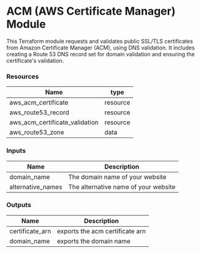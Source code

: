 <h1>ACM (AWS Certificate Manager) Module</h1>
This Terraform module requests and validates public SSL/TLS certificates from Amazon Certificate Manager (ACM), using DNS validation. It includes creating a Route 53 DNS record set for domain validation and ensuring the certificate's validation.

<h3>Resources</h3>

| Name | type |
| --- | --- |
| aws_acm_certificate | resource |
| aws_route53_record | resource |
| aws_acm_certificate_validation | resource |
| aws_route53_zone | data |

<h3>Inputs</h3>

| Name | Description |
| --- | --- |
| domain_name | The domain name of your website |
| alternative_names | The alternative name of your website |

<h3>Outputs</h3>

| Name | Description |
| --- | --- |
| certificate_arn | exports the acm certificate arn |
| domain_name | exports the domain name  |